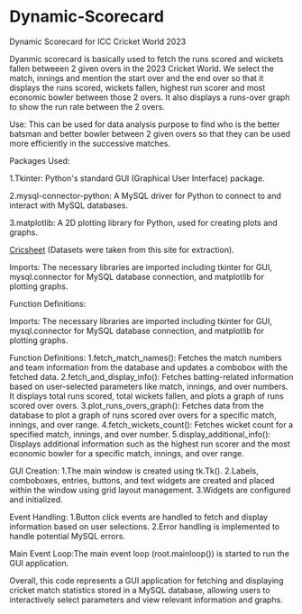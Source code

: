 # Dynamic-Scorecard
Dynamic Scorecard for ICC Cricket World 2023

Dyanmic scorecard is basically used to fetch the runs scored and wickets fallen betweeen 2 given overs in the 2023 Cricket World. We select the match, innings and mention the start over and the end over so that it displays the runs scored, wickets fallen, highest run scorer and most economic bowler between those 2 overs. It also displays a runs-over graph to show the run rate between the 2 overs.

Use:
This can be used for data analysis purpose to find who is the better batsman and better bowler between 2 given overs so that they can be used more efficiently in the successive matches. 

Packages Used:

1.Tkinter: Python's standard GUI (Graphical User Interface) package.

2.mysql-connector-python: A MySQL driver for Python to connect to and interact with MySQL databases.

3.matplotlib: A 2D plotting library for Python, used for creating plots and graphs.

[Cricsheet](https://cricsheet.org/)  (Datasets were taken from this site for extraction).

Imports: The necessary libraries are imported including tkinter for GUI, mysql.connector for MySQL database connection, and matplotlib for plotting graphs.

Function Definitions:

Imports: The necessary libraries are imported including tkinter for GUI, mysql.connector for MySQL database connection, and matplotlib for plotting graphs.

Function Definitions:
1.fetch_match_names(): Fetches the match numbers and team information from the database and updates a combobox with the fetched data.
2.fetch_and_display_info(): Fetches batting-related information based on user-selected parameters like match, innings, and over numbers. It displays total runs scored, total wickets fallen, and plots a graph of runs scored over overs.
3.plot_runs_overs_graph(): Fetches data from the database to plot a graph of runs scored over overs for a specific match, innings, and over range.
4.fetch_wickets_count(): Fetches wicket count for a specified match, innings, and over number.
5.display_additional_info(): Displays additional information such as the highest run scorer and the most economic bowler for a specific match, innings, and over range.

GUI Creation:
1.The main window is created using tk.Tk().
2.Labels, comboboxes, entries, buttons, and text widgets are created and placed within the window using grid layout management.
3.Widgets are configured and initialized.

Event Handling:
1.Button click events are handled to fetch and display information based on user selections.
2.Error handling is implemented to handle potential MySQL errors.

Main Event Loop:The main event loop (root.mainloop()) is started to run the GUI application.


Overall, this code represents a GUI application for fetching and displaying cricket match statistics stored in a MySQL database, allowing users to interactively select parameters and view relevant information and graphs.

